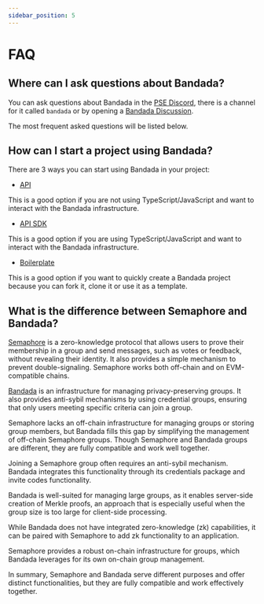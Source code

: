 ```yaml
---
sidebar_position: 5
---
```


# FAQ

## Where can I ask questions about Bandada?

You can ask questions about Bandada in the [PSE Discord](https://discord.com/invite/sF5CT5rzrR), there is a channel for it called `bandada` or by opening a [Bandada Discussion](https://github.com/orgs/bandada-infra/discussions). 

The most frequent asked questions will be listed below.

## How can I start a project using Bandada?

There are 3 ways you can start using Bandada in your project: 

- [API](https://api.bandada.pse.dev/)

This is a good option if you are not using TypeScript/JavaScript and want to interact with the Bandada infrastructure.

- [API SDK](https://github.com/bandada-infra/bandada/tree/main/libs/api-sdk)

This is a good option if you are using TypeScript/JavaScript and want to interact with the Bandada infrastructure.

- [Boilerplate](https://github.com/bandada-infra/boilerplate)

This is a good option if you want to quickly create a Bandada project because you can fork it, clone it or use it as a template.

## What is the difference between Semaphore and Bandada?

[Semaphore](https://semaphore.pse.dev/) is a zero-knowledge protocol that allows users to prove their membership in a group and send messages, such as votes or feedback, without revealing their identity. It also provides a simple mechanism to prevent double-signaling. Semaphore works both off-chain and on EVM-compatible chains.

[Bandada](https://bandada.pse.dev/) is an infrastructure for managing privacy-preserving groups. It also provides anti-sybil mechanisms by using credential groups, ensuring that only users meeting specific criteria can join a group.

Semaphore lacks an off-chain infrastructure for managing groups or storing group members, but Bandada fills this gap by simplifying the management of off-chain Semaphore groups. Though Semaphore and Bandada groups are different, they are fully compatible and work well together.

Joining a Semaphore group often requires an anti-sybil mechanism. Bandada integrates this functionality through its credentials package and invite codes functionality.

Bandada is well-suited for managing large groups, as it enables server-side creation of Merkle proofs, an approach that is especially useful when the group size is too large for client-side processing.

While Bandada does not have integrated zero-knowledge (zk) capabilities, it can be paired with Semaphore to add zk functionality to an application.

Semaphore provides a robust on-chain infrastructure for groups, which Bandada leverages for its own on-chain group management.

In summary, Semaphore and Bandada serve different purposes and offer distinct functionalities, but they are fully compatible and work effectively together.
